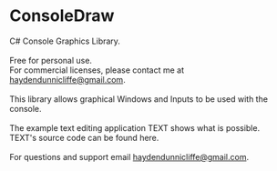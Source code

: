 # ConsoleDraw
C# Console Graphics Library. <br/>
<br/>
Free for personal use. <br/>
For commercial licenses, please contact me at haydendunnicliffe@gmail.com. <br/>
<br/>
This library allows graphical Windows and Inputs to be used with the console. <br/>
<br/>
The example text editing application TEXT shows what is possible. <br/>
TEXT's source code can be found here. <br/>
<br/>
For questions and support email haydendunnicliffe@gmail.com. <br/>



